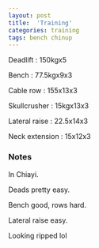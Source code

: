 ```yaml
---
layout: post
title:  'Training'
categories: training
tags: bench chinup
---
```


Deadlift  :  150kgx5

Bench : 77.5kgx9x3

Cable row : 155x13x3

Skullcrusher  :  15kgx13x3

Lateral raise  :  22.5x14x3

Neck extension  :  15x12x3

### Notes

In Chiayi.

Deads pretty easy.

Bench good, rows hard.

Lateral raise easy.

Looking ripped lol
